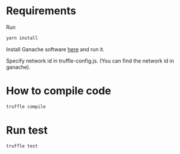 # Requirements

Run

```bash
yarn install
```

Install Ganache software [here](https://eips.ethereum.org/EIPS/eip-2535#upgrades-and-immutability)
and run it.

Specify network id in truffle-config.js. (You can find the network id in ganache).

# How to compile code

```bash
truffle compile
```

# Run test
```
truffle test
```
